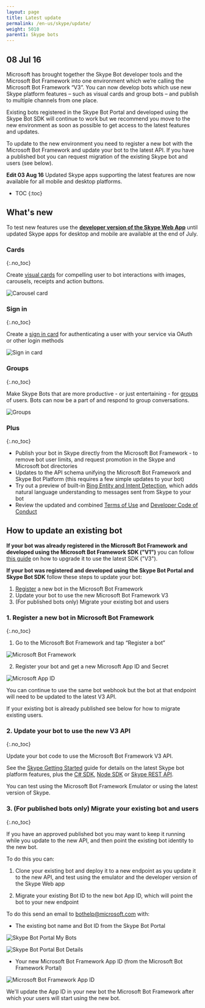 ```yaml
---
layout: page
title: Latest update
permalink: /en-us/skype/update/
weight: 5010
parent1: Skype bots
---
```


## 08 Jul 16

Microsoft has brought together the Skype Bot developer tools and the Microsoft Bot Framework into one environment which we’re calling the Microsoft Bot Framework “V3”. You can now develop bots which use new Skype platform features – such as visual cards and group bots – and publish to multiple channels from one place.

Existing bots registered in the Skype Bot Portal and developed using the Skype Bot SDK will continue to work but we recommend you move to the new environment as soon as possible to get access to the latest features and updates.

To update to the new environment you need to register a new bot with the Microsoft Bot Framework and update your bot to the latest API. If you have a published bot you can request migration of the existing Skype bot and users (see below).

**Edit 03 Aug 16** Updated Skype apps supporting the latest features are now available for all mobile and desktop platforms.


* TOC
{:toc}

## What's new

<div class="docs-text-note">To test new features use the <a href="https://web.skype.com/en/?ecsoverride=developer" target='_blank'><b>developer version of the Skype Web App</b></a> until updated Skype apps for desktop and mobile are available at the end of July.</div>

### Cards
{:.no_toc}

Create [visual cards](/en-us/skype/getting-started/#navtitle) for compelling user to bot interactions with images, carousels, receipts and action buttons.

![Carousel card](/en-us/images/skype/skype-bot-carousel-card.png)

### Sign in
{:.no_toc}

Create a [sign in card](/en-us/skype/getting-started/#navtitle) for authenticating a user with your service via OAuth or other login methods

![Sign in card](/en-us/images/skype/skype-bot-signin-card.png)

### Groups
{:.no_toc}

Make Skype Bots that are more productive - or just entertaining - for [groups](/en-us/skype/getting-started/#groups) of users.  Bots can now be a part of and respond to group conversations.

![Groups](/en-us/images/skype/skype-bot-at-mention.png)

### Plus
{:.no_toc}

* Publish your bot in Skype directly from the Microsoft Bot Framework - to remove bot user limits, and request promotion in the Skype and Microsoft bot directories
* Updates to the API schema unifying the Microsoft Bot Framework and Skype Bot Platform (this requires a few simple updates to your bot)
* Try out a preview of built-in [Bing Entity and Intent Detection](/en-us/skype/getting-started/#bing-entity-and-intent-detection-preview), which adds natural language understanding to messages sent from Skype to your bot
* Review the updated and combined [Terms of Use](https://aka.ms/bf-terms) and [Developer Code of Conduct](https://aka.ms/bf-conduct)

## How to update an existing bot

**If your bot was already registered in the Microsoft Bot Framework and developed using the Microsoft Bot Framework SDK ("V1")** you can follow [this guide](https://aka.ms/bf-migrate) on how to upgrade it to use the latest SDK ("V3").

**If your bot was registered and developed using the Skype Bot Portal and Skype Bot SDK** follow these steps to update your bot:
1.	[Register](https://dev.botframework.com/bots/new) a new bot in the Microsoft Bot Framework
2.	Update your bot to use the new Microsoft Bot Framework V3
3.	(For published bots only) Migrate your existing bot and users


### 1. Register a new bot in Microsoft Bot Framework
{:.no_toc}

1.	Go to the Microsoft Bot Framework and tap “Register a bot”

![Microsoft Bot Framework](/en-us/images/skype/bot-framework.png)

2.	Register your bot and get a new Microsoft App ID and Secret

![Microsoft App ID](/en-us/images/skype/bot-framework-app-id.png)

You can continue to use the same bot webhook but the bot at that endpoint will need to be updated to the latest V3 API.

If your existing bot is already published see below for how to migrate existing users.

### 2. Update your bot to use the new V3 API
{:.no_toc}

Update your bot code to use the Microsoft Bot Framework V3 API. 

See the [Skype Getting Started](/en-us/skype/getting-started) guide for details on the latest Skype bot platform features, plus the [C# SDK](/en-us/csharp/builder/sdkreference/index.html), [Node SDK](/en-us/node/builder/overview/#navtitle) or [Skype REST API](#).

You can test using the Microsoft Bot Framework Emulator or using the latest version of Skype.

### 3. (For published bots only) Migrate your existing bot and users
{:.no_toc}

If you have an approved published bot you may want to keep it running while you update to the new API, and then point the existing bot identity to the new bot.

To do this you can:
1.	Clone your existing bot and deploy it to a new endpoint as you update it to the new API, and test using the emulator and the developer version of the Skype Web app

2.	Migrate your existing Bot ID to the new bot App ID, which will point the bot to your new endpoint

To do this send an email to bothelp@microsoft.com with:

* The existing bot name and Bot ID from the Skype Bot Portal

![Skype Bot Portal My Bots](/en-us/images/skype/skype-bot-portal-my-bots.png)

![Skype Bot Portal Bot Details](/en-us/images/skype/skype-bot-portal-details.png)

* Your new Microsoft Bot Framework App ID (from the Microsoft Bot Framework Portal)

![Microsoft Bot Framework App ID](/en-us/images/skype/bot-framework-app-id.png)

We'll update the App ID in your new bot the Microsoft Bot Framework after which your users will start using the new bot.

